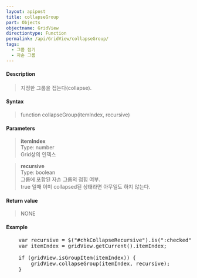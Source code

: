 ```yaml
---
layout: apipost
title: collapseGroup
part: Objects
objectname: GridView
directiontype: Function
permalink: /api/GridView/collapseGroup/
tags: 
  - 그룹 접기
  - 자손 그룹
---
```



#### Description

> 지정한 그룹을 접는다(collapse). 

#### Syntax

> function collapseGroup(itemIndex, recursive)

#### Parameters

> **itemIndex**  
> Type: number  
> Grid상의 인덱스  

> **recursive**  
> Type: boolean  
> 그룹에 포함된 자손 그룹의 접힘 여부.  
> true 일때 이미 collapsed된 상태라면 아무일도 하지 않는다.  

#### Return value

> NONE

#### Example

<pre class="prettyprint">
    var recursive = $("#chkCollapseRecursive").is(":checked");
    var itemIndex = gridView.getCurrent().itemIndex;
 
    if (gridView.isGroupItem(itemIndex)) {
        gridView.collapseGroup(itemIndex, recursive);
    }
</pre>



